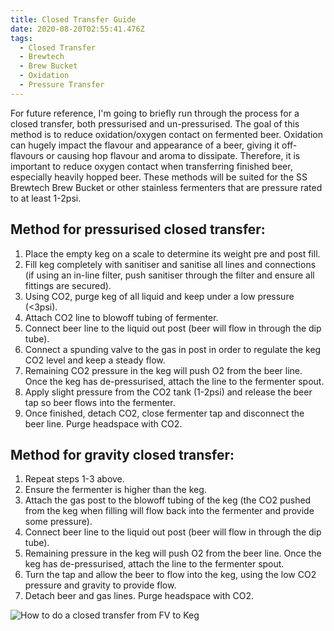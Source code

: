 ```yaml
---
title: Closed Transfer Guide
date: 2020-08-20T02:55:41.476Z
tags:
  - Closed Transfer
  - Brewtech
  - Brew Bucket
  - Oxidation
  - Pressure Transfer
---
```

For future reference, I'm going to briefly run through the process for a closed transfer, both pressurised and un-pressurised. The goal of this method is to reduce oxidation/oxygen contact on fermented beer. Oxidation can hugely impact the flavour and appearance of a beer, giving it off-flavours or causing hop flavour and aroma to dissipate. Therefore, it is important to reduce oxygen contact when transferring finished beer, especially heavily hopped beer. These methods will be suited for the SS Brewtech Brew Bucket or other stainless fermenters that are pressure rated to at least 1-2psi. 

## Method for pressurised closed transfer:

1. Place the empty keg on a scale to determine its weight pre and post fill.
2. Fill keg completely with sanitiser and sanitise all lines and connections (if using an in-line filter, push sanitiser through the filter and ensure all fittings are secured). 
3. Using CO2, purge keg of all liquid and keep under a low pressure (<3psi). 
4. Attach CO2 line to blowoff tubing of fermenter.
5. Connect beer line to the liquid out post (beer will flow in through the dip tube). 
6. Connect a spunding valve to the gas in post in order to regulate the keg CO2 level and keep a steady flow.
7. Remaining CO2 pressure in the keg will push O2 from the beer line. Once the keg has de-pressurised, attach the line to the fermenter spout. 
8. Apply slight pressure from the CO2 tank (1-2psi) and release the beer tap so beer flows into the fermenter.
9. Once finished, detach CO2, close fermenter tap and disconnect the beer line. Purge headspace with CO2. 

## Method for gravity closed transfer:

1. Repeat steps 1-3 above. 
2. Ensure the fermenter is higher than the keg. 
3. Attach the gas post to the blowoff tubing of the keg (the CO2 pushed from the keg when filling will flow back into the fermenter and provide some pressure). 
4. Connect beer line to the liquid out post (beer will flow in through the dip tube). 
5. Remaining pressure in the keg will push O2 from the beer line. Once the keg has de-pressurised, attach the line to the fermenter spout. 
6. Turn the tap and allow the beer to flow into the keg, using the low CO2 pressure and gravity to provide flow.
7. Detach beer and gas lines. Purge headspace with CO2. 

![How to do a closed transfer from FV to Keg](https://i.ytimg.com/vi/ovD6-xRUTyI/hqdefault.jpg)